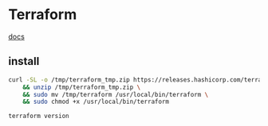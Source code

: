 # Terraform

[docs](https://www.terraform.io/intro/index.html)


## install
```bash
curl -SL -o /tmp/terraform_tmp.zip https://releases.hashicorp.com/terraform/1.0.7/terraform_1.0.7_linux_amd64.zip \
    && unzip /tmp/terraform_tmp.zip \
    && sudo mv /tmp/terraform /usr/local/bin/terraform \
    && sudo chmod +x /usr/local/bin/terraform

terraform version
```
